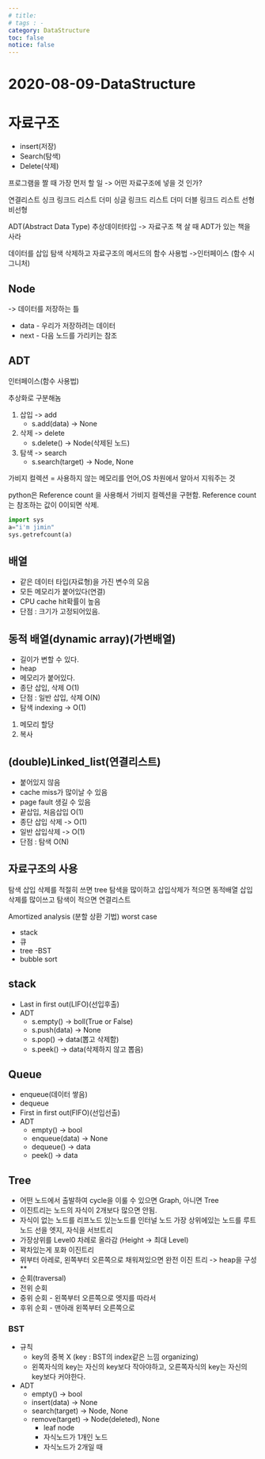 ```yaml
---
# title: 
# tags : -
category: DataStructure
toc: false
notice: false
---
```


# 2020-08-09-DataStructure

# 자료구조

- insert(저장)
- Search(탐색)
- Delete(삭제)

프로그램을 짤 때 가장 먼저 할 일 -> 어떤 자료구조에 넣을 것 인가?

연결리스트 싱크 링크드 리스트 더미 싱글 링크드 리스트 더미 더블 링크드 리스트 선형 비선형

ADT(Abstract Data Type) 추상데이터타입 -> 자료구조 책 살 때 ADT가 있는 책을 사라

데이터를 삽입 탐색 삭제하고 자료구조의 메서드의 함수 사용법 ->인터페이스 (함수 시그니처)

## Node

-> 데이터를 저장하는 틀

- data - 우리가 저장하려는 데이터
- next - 다음 노드를 가리키는 참조

## ADT

인터페이스(함수 사용법)

추상화로 구분해놈

1. 삽입 -> add
    - s.add(data) -> None
2. 삭제 -> delete
    - s.delete() -> Node(삭제된 노드)
3. 탐색 -> search
    - s.search(target) -> Node, None

가비지 컬렉션 = 사용하지 않는 메모리를 언어,OS 차원에서 알아서 지워주는 것

python은 Reference count 을 사용해서 가비지 컬렉션을 구현함. Reference count는 참조하는 값이 0이되면 삭제.

```python
import sys
a="i'm jimin"
sys.getrefcount(a)
```

## 배열

- 같은 데이터 타입(자료형)을 가진 변수의 모음
- 모든 메모리가 붙어있다(연결)
- CPU cache hit확률이 높음
- 단점 : 크기가 고정되어있음.

## 동적 배열(dynamic array)(가변배열)

- 길이가 변할 수 있다.
- heap
- 메모리가 붙어있다.
- 종단 삽입, 삭제 O(1)
- 단점 : 일반 삽입, 삭제 O(N)
- 탐색 indexing -> O(1)
1. 메모리 할당
2. 복사

## (double)Linked_list(연결리스트)

- 붙어있지 않음
- cache miss가 많이날 수 있음
- page fault 생길 수 있음
- 끝삽입, 처음삽입 O(1)
- 종단 삽입 삭제 -> O(1)
- 일반 삽입삭제 -> O(1)
- 단점 : 탐색 O(N)

## 자료구조의 사용

탐색 삽입 삭제를 적절히 쓰면 tree 탐색을 많이하고 삽입삭제가 적으면 동적배열 삽입 삭제를 많이쓰고 탐색이 적으면 연결리스트

Amortized analysis (분할 상환 기법) worst case

- stack
- 큐
- tree -BST
- bubble sort

## stack

- Last in first out(LIFO)(선입후출)
- ADT
    - s.empty() -> boll(True or False)
    - s.push(data) -> None
    - s.pop() -> data(뽑고 삭제함)
    - s.peek() -> data(삭제하지 않고 뽑음)

## Queue

- enqueue(데이터 쌓음)
- dequeue
- First in first out(FIFO)(선입선출)
- ADT
    - empty() -> bool
    - enqueue(data) -> None
    - dequeue() -> data
    - peek() -> data

## Tree

- 어떤 노드에서 출발하여 cycle을 이룰 수 있으면 Graph, 아니면 Tree
- 이진트리는 노드의 자식이 2개보다 많으면 안됨.
- 자식이 없는 노드를 리프노드 있는노드를 인터널 노드 가장 상위에있는 노드를 루트 노드 선을 엣지, 자식을 서브트리
- 가장상위를 Level0 차례로 올라감 (Height -> 최대 Level)
- 꽉차있는게 포화 이진트리
- 위부터 아레로, 왼쪽부터 오른쪽으로 채워져있으면 완전 이진 트리 -> heap을 구성 **
- 순회(traversal)
- 전위 순회
- 중위 순회 - 왼쪽부터 오른쪽으로 엣지를 따라서
- 후위 순회 - 맨아래 왼쪽부터 오른쪽으로

### BST

- 규칙
    - key의 중복 X (key : BST의 index같은 느낌 organizing)
    - 왼쪽자식의 key는 자신의 key보다 작아야하고, 오른쪽자식의 key는 자신의 key보다 커야한다.
- ADT
    - empty() -> bool
    - insert(data) -> None
    - search(target) -> Node, None
    - remove(target) -> Node(deleted), None
        - leaf node
        - 자식노드가 1개인 노드
        - 자식노드가 2개일 때
